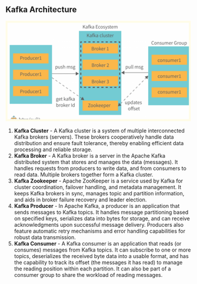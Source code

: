 ## **Kafka Architecture**

![Steps](kafkaarc.svg)

1. **Kafka Cluster** - A Kafka cluster is a system of multiple interconnected Kafka brokers (servers). These brokers cooperatively handle data distribution and ensure fault tolerance, thereby enabling efficient data processing and reliable storage.
2. **Kafka Broker** - A Kafka broker is a server in the Apache Kafka distributed system that stores and manages the data (messages). It handles requests from producers to write data, and from consumers to read data. Multiple brokers together form a Kafka cluster.
3. **Kafka Zookeeper** - Apache ZooKeeper is a service used by Kafka for cluster coordination, failover handling, and metadata management. It keeps Kafka brokers in sync, manages topic and partition information, and aids in broker failure recovery and leader election.
4. **Kafka Producer** - In Apache Kafka, a producer is an application that sends messages to Kafka topics. It handles message partitioning based on specified keys, serializes data into bytes for storage, and can receive acknowledgments upon successful message delivery. Producers also feature automatic retry mechanisms and error handling capabilities for robust data transmission.
5. **Kafka Consumer** - A Kafka consumer is an application that reads (or consumes) messages from Kafka topics. It can subscribe to one or more topics, deserializes the received byte data into a usable format, and has the capability to track its offset (the messages it has read) to manage the reading position within each partition. It can also be part of a consumer group to share the workload of reading messages.